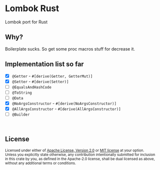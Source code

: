 # Lombok Rust
Lombok port for Rust

## Why?
Boilerplate sucks. So get some proc macros stuff for decrease it.

## Implementation list so far
- [x] `@Getter` - `#[derive(Getter, GetterMut)]` 
- [x] `@Setter` - `#[derive(Setter)]`
- [ ] `@EqualsAndHashCode`
- [ ] `@ToString`
- [ ] `@Data`
- [x] `@NoArgsConstructor` - `#[derive(NoArgsConstructor)]`
- [x] `@AllArgsConstructor` - `#[derive(AllArgsConstructor)]`
- [ ] `@Builder`

<br>

## License

<sup>
Licensed under either of <a href="LICENSE-APACHE.md">Apache License, Version
2.0</a> or <a href="LICENSE-MIT.md">MIT license</a> at your option.
</sup>

<br>

<sub>
Unless you explicitly state otherwise, any contribution intentionally submitted
for inclusion in this crate by you, as defined in the Apache-2.0 license, shall
be dual licensed as above, without any additional terms or conditions.
</sub>
